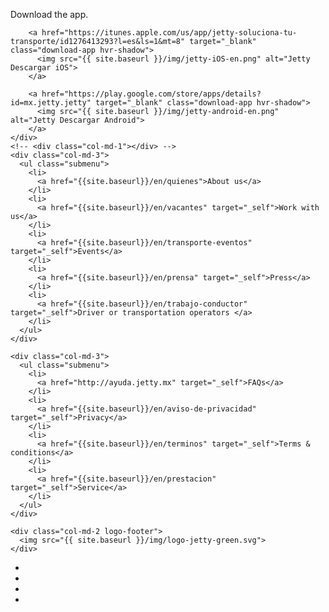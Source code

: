 
<div class="container footer">

  <div class="row">
    <div class="col-md-4 footer-downapp">
      <p class="text-downapp">Download the app.</p>
        <!-- <a href="solicitud" class="btn btn-default btn-lg btn-green btn-header">¿A dónde te llevamos?</a> -->

        <a href="https://itunes.apple.com/us/app/jetty-soluciona-tu-transporte/id1276413293?l=es&ls=1&mt=8" target="_blank" class="download-app hvr-shadow">
          <img src="{{ site.baseurl }}/img/jetty-iOS-en.png" alt="Jetty Descargar iOS">
        </a>

        <a href="https://play.google.com/store/apps/details?id=mx.jetty.jetty" target="_blank" class="download-app hvr-shadow">
          <img src="{{ site.baseurl }}/img/jetty-android-en.png" alt="Jetty Descargar Android">
        </a>
    </div>
    <!-- <div class="col-md-1"></div> -->
    <div class="col-md-3">
      <ul class="submenu">
        <li>
          <a href="{{site.baseurl}}/en/quienes">About us</a>
        </li>
        <li>
          <a href="{{site.baseurl}}/en/vacantes" target="_self">Work with us</a>
        </li>
        <li>
          <a href="{{site.baseurl}}/en/transporte-eventos" target="_self">Events</a>
        </li>
        <li>
          <a href="{{site.baseurl}}/en/prensa" target="_self">Press</a>
        </li>
        <li>
          <a href="{{site.baseurl}}/en/trabajo-conductor" target="_self">Driver or transportation operators </a>
        </li>
      </ul>
    </div>

    <div class="col-md-3">
      <ul class="submenu">
        <li>
          <a href="http://ayuda.jetty.mx" target="_self">FAQs</a>
        </li>
        <li>
          <a href="{{site.baseurl}}/en/aviso-de-privacidad" target="_self">Privacy</a>
        </li>
        <li>
          <a href="{{site.baseurl}}/en/terminos" target="_self">Terms & conditions</a>
        </li>
        <li>
          <a href="{{site.baseurl}}/en/prestacion" target="_self">Service</a>
        </li>
      </ul>
    </div>

    <div class="col-md-2 logo-footer">
      <img src="{{ site.baseurl }}/img/logo-jetty-green.svg">
    </div>
  </div>

  <div class="row">
    <div class="col-md-12">
      <ul class="social text-center">
        <li class="social-mobile">
          <a href="https://www.facebook.com/JettyMX/" target="_blank" class="social-fb"></a>
        </li>
        <li class="social-mobile">
          <a href="https://twitter.com/jettymx" target="_blank" class="social-tw"></a>
        </li>
        <li class="social-mobile">
          <a href="https://www.instagram.com/jetty.mx" target="_blank" class="social-ins"></a>
        </li>
        <li class="social-mobile">
          <a href="https://medium.com/@jettymx" target="_blank" class="social-medium"></a>
        </li>
      </ul>
    </div>
  </div>

</div>